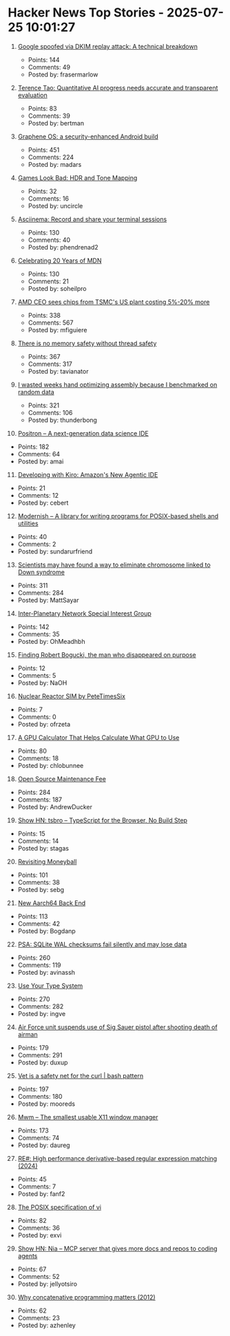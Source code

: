 # Hacker News Top Stories - 2025-07-25 10:01:27

1. [Google spoofed via DKIM replay attack: A technical breakdown](https://easydmarc.com/blog/google-spoofed-via-dkim-replay-attack-a-technical-breakdown/)
   - Points: 144
   - Comments: 49
   - Posted by: frasermarlow

2. [Terence Tao: Quantitative AI progress needs accurate and transparent evaluation](https://mathstodon.xyz/@tao/114910028356641733)
   - Points: 83
   - Comments: 39
   - Posted by: bertman

3. [Graphene OS: a security-enhanced Android build](https://lwn.net/SubscriberLink/1030004/898017c7953c0946/)
   - Points: 451
   - Comments: 224
   - Posted by: madars

4. [Games Look Bad: HDR and Tone Mapping](https://ventspace.wordpress.com/2017/10/20/games-look-bad-part-1-hdr-and-tone-mapping/)
   - Points: 32
   - Comments: 16
   - Posted by: uncircle

5. [Asciinema: Record and share your terminal sessions](https://asciinema.org)
   - Points: 130
   - Comments: 40
   - Posted by: phendrenad2

6. [Celebrating 20 Years of MDN](https://developer.mozilla.org/en-US/blog/mdn-turns-20/)
   - Points: 130
   - Comments: 21
   - Posted by: soheilpro

7. [AMD CEO sees chips from TSMC's US plant costing 5%-20% more](https://www.bloomberg.com/news/articles/2025-07-23/amd-ceo-su-sees-chips-from-us-tsmc-plant-costing-5-to-20-more)
   - Points: 338
   - Comments: 567
   - Posted by: mfiguiere

8. [There is no memory safety without thread safety](https://www.ralfj.de/blog/2025/07/24/memory-safety.html)
   - Points: 367
   - Comments: 317
   - Posted by: tavianator

9. [I wasted weeks hand optimizing assembly because I benchmarked on random data](https://www.vidarholen.net/contents/blog/?p=1160)
   - Points: 321
   - Comments: 106
   - Posted by: thunderbong

10. [Positron – A next-generation data science IDE](https://positron.posit.co/)
   - Points: 182
   - Comments: 64
   - Posted by: amai

11. [Developing with Kiro: Amazon's New Agentic IDE](https://yehudacohen.substack.com/p/developing-with-kiro-amazons-new)
   - Points: 21
   - Comments: 12
   - Posted by: cebert

12. [Modernish – A library for writing programs for POSIX-based shells and utilities](https://github.com/modernish/modernish)
   - Points: 40
   - Comments: 2
   - Posted by: sundarurfriend

13. [Scientists may have found a way to eliminate chromosome linked to Down syndrome](https://academic.oup.com/pnasnexus/article/4/2/pgaf022/8016019)
   - Points: 311
   - Comments: 284
   - Posted by: MattSayar

14. [Inter-Planetary Network Special Interest Group](https://www.ipnsig.org)
   - Points: 142
   - Comments: 35
   - Posted by: OhMeadhbh

15. [Finding Robert Bogucki, the man who disappeared on purpose](https://www.abc.net.au/news/2025-07-06/robert-bogucki-nowhere-man-on-his-43-days-in-the-desert/105234668)
   - Points: 12
   - Comments: 5
   - Posted by: NaOH

16. [Nuclear Reactor SIM by PeteTimesSix](https://petetimessix.itch.io/nuclear-reactors)
   - Points: 7
   - Comments: 0
   - Posted by: ofrzeta

17. [A GPU Calculator That Helps Calculate What GPU to Use](https://calculator.inference.ai/)
   - Points: 80
   - Comments: 18
   - Posted by: chlobunnee

18. [Open Source Maintenance Fee](https://github.com/wixtoolset/issues/issues/8974)
   - Points: 284
   - Comments: 187
   - Posted by: AndrewDucker

19. [Show HN: tsbro – TypeScript for the Browser, No Build Step](https://github.com/stagas/tsbro)
   - Points: 15
   - Comments: 14
   - Posted by: stagas

20. [Revisiting Moneyball](https://djpardis.medium.com/revisiting-moneyball-074fc2435b07)
   - Points: 101
   - Comments: 38
   - Posted by: sebg

21. [New Aarch64 Back End](https://ziglang.org/devlog/2025/#2025-07-23)
   - Points: 113
   - Comments: 42
   - Posted by: Bogdanp

22. [PSA: SQLite WAL checksums fail silently and may lose data](https://avi.im/blag/2025/sqlite-wal-checksum/)
   - Points: 260
   - Comments: 119
   - Posted by: avinassh

23. [Use Your Type System](https://www.dzombak.com/blog/2025/07/use-your-type-system/)
   - Points: 270
   - Comments: 282
   - Posted by: ingve

24. [Air Force unit suspends use of Sig Sauer pistol after shooting death of airman](https://www.nhpr.org/nh-news/2025-07-23/sig-sauer-pistol-air-force-shooting-death)
   - Points: 179
   - Comments: 291
   - Posted by: duxup

25. [Vet is a safety net for the curl | bash pattern](https://github.com/vet-run/vet)
   - Points: 197
   - Comments: 180
   - Posted by: mooreds

26. [Mwm – The smallest usable X11 window manager](https://github.com/lslvr/mwm)
   - Points: 173
   - Comments: 74
   - Posted by: daureg

27. [RE#: High performance derivative-based regular expression matching (2024)](https://arxiv.org/abs/2407.20479)
   - Points: 45
   - Comments: 7
   - Posted by: fanf2

28. [The POSIX specification of vi](https://pubs.opengroup.org/onlinepubs/9799919799/utilities/vi.html)
   - Points: 82
   - Comments: 36
   - Posted by: exvi

29. [Show HN: Nia – MCP server that gives more docs and repos to coding agents](https://www.trynia.ai/)
   - Points: 67
   - Comments: 52
   - Posted by: jellyotsiro

30. [Why concatenative programming matters (2012)](http://evincarofautumn.blogspot.com/2012/02/why-concatenative-programming-matters.html)
   - Points: 62
   - Comments: 23
   - Posted by: azhenley


